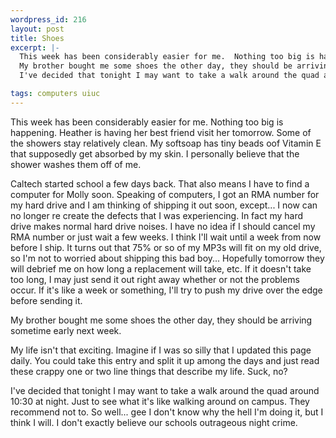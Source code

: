 ```yaml
--- 
wordpress_id: 216
layout: post
title: Shoes
excerpt: |-
  This week has been considerably easier for me.  Nothing too big is happening.  Heather is having her best friend visit her tomorrow.  Some of the showers stay relatively clean.  My softsoap has tiny beads oof Vitamin E that supposedly get absorbed by my skin.  I personally believe that the shower washes them off of me.<p>Caltech started school a few days back.  That also means I have to find a computer for Molly soon.  Speaking of computers, I got an RMA number for my hard drive and I am thinking of shipping it out soon, except... I now can no longer re create the defects that I was experiencing.  In fact my hard drive makes normal hard drive noises.  I have no idea if I should cancel my RMA number or just wait a few weeks.  I think I'll wait until a week from now before I ship.  It turns out that 75% or so of my MP3s will fit on my old drive, so I'm not to worried about shipping this bad boy...  Hopefully tomorrow they will debrief me on how long a replacement will take, etc.  If it doesn't take too long, I may just send it out right away whether or not the problems occur.  If it's like a week or something, I'll try to push my drive over the edge before sending it.<p>
  My brother bought me some shoes the other day, they should be arriving sometime early next week.<p>My life isn't that exciting.  Imagine if I was so silly that I updated this page daily.  You could take this entry and split it up among the days and just read these crappy one or two line things that describe my life.  Suck, no?<p>
  I've decided that tonight I may want to take a walk around the quad around 10:30 at night.  Just to see what it's like walking around on campus.  They recommend not to.  So well... gee I don't know why the hell I'm doing it, but I think I will.  I don't exactly believe our schools outrageous night crime.

tags: computers uiuc
---
```


This week has been considerably easier for me.  Nothing too big is happening.  Heather is having her best friend visit her tomorrow.  Some of the showers stay relatively clean.  My softsoap has tiny beads oof Vitamin E that supposedly get absorbed by my skin.  I personally believe that the shower washes them off of me.<p>Caltech started school a few days back.  That also means I have to find a computer for Molly soon.  Speaking of computers, I got an RMA number for my hard drive and I am thinking of shipping it out soon, except... I now can no longer re create the defects that I was experiencing.  In fact my hard drive makes normal hard drive noises.  I have no idea if I should cancel my RMA number or just wait a few weeks.  I think I'll wait until a week from now before I ship.  It turns out that 75% or so of my MP3s will fit on my old drive, so I'm not to worried about shipping this bad boy...  Hopefully tomorrow they will debrief me on how long a replacement will take, etc.  If it doesn't take too long, I may just send it out right away whether or not the problems occur.  If it's like a week or something, I'll try to push my drive over the edge before sending it.<p>
My brother bought me some shoes the other day, they should be arriving sometime early next week.<p>My life isn't that exciting.  Imagine if I was so silly that I updated this page daily.  You could take this entry and split it up among the days and just read these crappy one or two line things that describe my life.  Suck, no?<p>
I've decided that tonight I may want to take a walk around the quad around 10:30 at night.  Just to see what it's like walking around on campus.  They recommend not to.  So well... gee I don't know why the hell I'm doing it, but I think I will.  I don't exactly believe our schools outrageous night crime.
